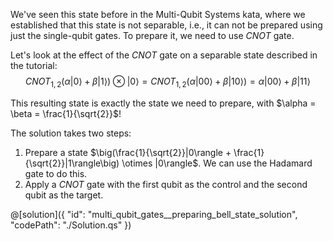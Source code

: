 We've seen this state before in the Multi-Qubit Systems kata, where we established that this state is not separable, i.e., it can not be prepared using just the single-qubit gates. To prepare it, we need to use $CNOT$ gate.

Let's look at the effect of the $CNOT$ gate on a separable state described in the tutorial:
$$CNOT_{1,2}\big(\alpha|0\rangle + \beta|1\rangle\big) \otimes |0\rangle = CNOT_{1,2}(\alpha|00\rangle + \beta|10\rangle) = \alpha|00\rangle + \beta|11\rangle$$

This resulting state is exactly the state we need to prepare, with $\alpha = \beta = \frac{1}{\sqrt{2}}$!

The solution takes two steps:
1. Prepare a state $\big(\frac{1}{\sqrt{2}}|0\rangle + \frac{1}{\sqrt{2}}|1\rangle\big) \otimes |0\rangle$.
We can use the Hadamard gate to do this.
2. Apply a $CNOT$ gate with the first qubit as the control and the second qubit as the target.

@[solution]({
    "id": "multi_qubit_gates__preparing_bell_state_solution",
    "codePath": "./Solution.qs"
})
